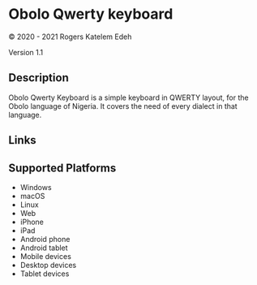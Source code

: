 Obolo Qwerty keyboard
==============

© 2020 - 2021 Rogers Katelem Edeh

Version 1.1

Description
-----------

Obolo Qwerty Keyboard is a simple keyboard in QWERTY layout, for the Obolo language of Nigeria. It covers the need of every dialect in that language.

Links
-----

Supported Platforms
-------------------
 * Windows
 * macOS
 * Linux
 * Web
 * iPhone
 * iPad
 * Android phone
 * Android tablet
 * Mobile devices
 * Desktop devices
 * Tablet devices

